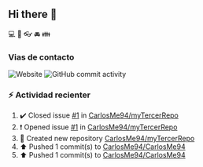 ## Hi there 👋

:computer:
:pencil:
:eyeglasses:
:oncoming_automobile:
:family:

### Vias de contacto

![Website](https://img.shields.io/website)
![GitHub commit activity](https://img.shields.io/github/commit-activity/w/CarlosMe94/CarlosMe94)

### :zap: Actividad recienter
<!--RECENT_ACTIVITY:start-->
1. ✔️ Closed issue [#1](https://github.com/CarlosMe94/myTercerRepo/issues/1) in [CarlosMe94/myTercerRepo](https://github.com/CarlosMe94/myTercerRepo)<br>
2. ❗️ Opened issue [#1](https://github.com/CarlosMe94/myTercerRepo/issues/1) in [CarlosMe94/myTercerRepo](https://github.com/CarlosMe94/myTercerRepo)<br>
3. 📔 Created new repository [CarlosMe94/myTercerRepo](https://github.com/CarlosMe94/myTercerRepo)<br>
4. ⬆️ Pushed 1 commit(s) to [CarlosMe94/CarlosMe94](https://github.com/CarlosMe94/CarlosMe94)<br>
5. ⬆️ Pushed 1 commit(s) to [CarlosMe94/CarlosMe94](https://github.com/CarlosMe94/CarlosMe94)<br>
<!--RECENT_ACTIVITY:end-->
